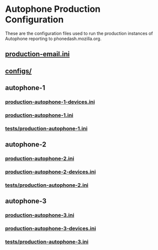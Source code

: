 # Autophone Production Configuration

These are the configuration files used to run the production instances
of Autophone reporting to phonedash.mozilla.org.

## [production-email.ini](production-email.ini)
## [configs/](configs/)

## autophone-1
### [production-autophone-1-devices.ini](production-autophone-1-devices.ini)
### [production-autophone-1.ini](production-autophone-1.ini)
### [tests/production-autophone-1.ini](tests/production-autophone-1.ini)


## autophone-2
### [production-autophone-2.ini](production-autophone-2.ini)
### [production-autophone-2-devices.ini](production-autophone-2-devices.ini)
### [tests/production-autophone-2.ini](tests/production-autophone-2.ini)

## autophone-3
### [production-autophone-3.ini](production-autophone-3.ini)
### [production-autophone-3-devices.ini](production-autophone-3-devices.ini)
### [tests/production-autophone-3.ini](tests/production-autophone-3.ini)
